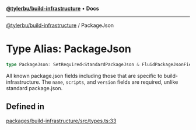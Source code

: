 [**@tylerbu/build-infrastructure**](../README.md) • **Docs**

***

[@tylerbu/build-infrastructure](../README.md) / PackageJson

# Type Alias: PackageJson

```ts
type PackageJson: SetRequired<StandardPackageJson & FluidPackageJsonFields, "name" | "scripts" | "version">;
```

All known package.json fields including those that are specific to build-infrastructure.
The `name`, `scripts`, and `version` fields are required, unlike standard package.json.

## Defined in

[packages/build-infrastructure/src/types.ts:33](https://github.com/microsoft/FluidFramework/blob/main/build-tools/packages/build-infrastructure/src/types.ts#L33)
